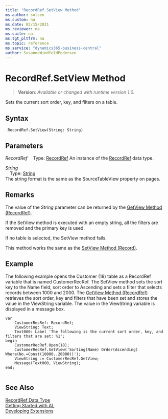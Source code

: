 ```yaml
---
title: "RecordRef.SetView Method"
ms.author: solsen
ms.custom: na
ms.date: 02/15/2021
ms.reviewer: na
ms.suite: na
ms.tgt_pltfrm: na
ms.topic: reference
ms.service: "dynamics365-business-central"
author: SusanneWindfeldPedersen
---
```

[//]: # (START>DO_NOT_EDIT)
[//]: # (IMPORTANT:Do not edit any of the content between here and the END>DO_NOT_EDIT.)
[//]: # (Any modifications should be made in the .xml files in the ModernDev repo.)
# RecordRef.SetView Method
> **Version**: _Available or changed with runtime version 1.0._

Sets the current sort order, key, and filters on a table.


## Syntax
```
 RecordRef.SetView(String: String)
```
## Parameters
*RecordRef*
&emsp;Type: [RecordRef](recordref-data-type.md)
An instance of the [RecordRef](recordref-data-type.md) data type.

*String*  
&emsp;Type: [String](../string/string-data-type.md)  
The string format is the same as the SourceTableView property on pages.  



[//]: # (IMPORTANT: END>DO_NOT_EDIT)

## Remarks  
 The value of the *String* parameter can be returned by the [GetView Method \(RecordRef\)](recordref-getview-method.md).  
  
 If the SetView method is executed with an empty string, all the filters are removed and the primary key is used.  
  
 If no table is selected, the SetView method fails.  
  
 This method works the same as the [SetView Method \(Record\)](../record/record-setview-method.md).  
  
## Example  
 The following example opens the Customer \(18\) table as a RecordRef variable that is named CustomerRecRef. The SetView method sets the sort key to the Name field, sort order to Ascending and sets a filter that selects records between 1000 and 2000. The [GetView Method \(RecordRef\)](recordref-getview-method.md) retrieves the sort order, key and filters that have been set and stores the value in the ViewString variable. The value in the ViewString variable is displayed in a message box. 

```al
var
    CustomerRecRef: RecordRef;
    ViewString: Text;
    Text000: Label 'The following is the current sort order, key, and filters that are set: %1';
begin   
    CustomerRecRef.Open(18);  
    CustomerRecRef.SetView('Sorting(Name) Order(Ascending) Where(No.=Const(10000..20000))');  
    ViewString := CustomerRecRef.GetView;  
    Message(Text000, ViewString);  
end;
  
```  

## See Also
[RecordRef Data Type](recordref-data-type.md)  
[Getting Started with AL](../../devenv-get-started.md)  
[Developing Extensions](../../devenv-dev-overview.md)